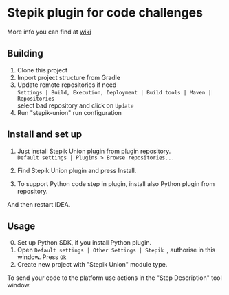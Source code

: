 # Stepik plugin for code challenges

More info you can find at [wiki](https://github.com/StepicOrg/intellij-plugins/wiki)

## Building
1. Clone this project
2. Import project structure from Gradle
3. Update remote repositories if need <br>
`Settings | Build, Execution, Deployment | Build tools | Maven | Repositories ` <br>
select bad repository and click on `Update`
4. Run "stepik-union" run configuration

## Install and set up
1. Just install Stepik Union plugin from plugin repository.<br>
`Default settings | Plugins > Browse repositories...` <br>

2. Find Stepik Union plugin and press Install.<br>

3. To support Python code step in plugin, install also Python plugin from repository.<br>

And then restart IDEA.<br>

## Usage
0. Set up Python SDK, if you install Python plugin.
1. Open `Default settings | Other Settings | Stepik `, authorise in this window. Press `Ok`
2. Create new project with "Stepik Union" module type.

To send your code to the platform use actions in the "Step Description" tool window.
